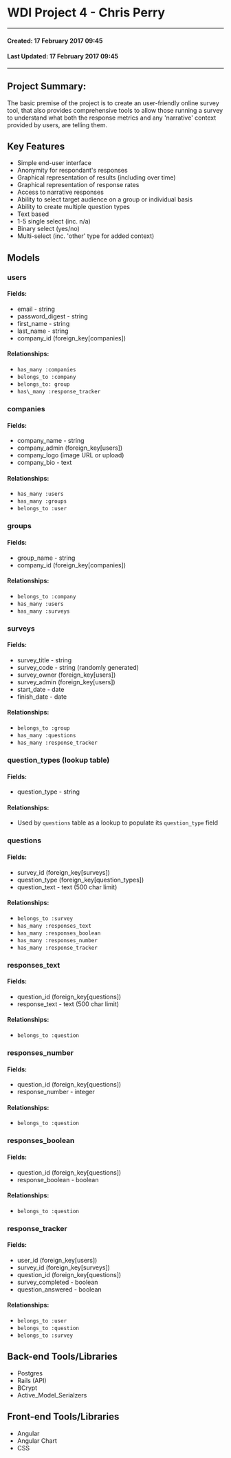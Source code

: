 # WDI Project 4 - Chris Perry
----
#### Created: 17 February 2017 09:45
#### Last Updated: 17 February 2017 09:45
----

## Project Summary:
The basic premise of the project is to create an user-friendly online survey tool, that also provides comprehensive tools to allow those running a survey to understand what both the response metrics and any 'narrative' context provided by users, are telling them.

## Key Features

- Simple end-user interface
- Anonymity for respondant's responses
- Graphical representation of results (including over time)
- Graphical representation of response rates
- Access to narrative responses
- Ability to select target audience on a group or individual basis
- Ability to create multiple question types
 - Text based
 - 1-5 single select (inc. n/a)
 - Binary select (yes/no)
 - Multi-select (inc. 'other' type for added context)

## Models

### users
#### Fields:
- email - string
- password_digest - string
- first_name - string
- last_name - string
- company_id (foreign\_key[companies])

#### Relationships:
- `has_many :companies`
- `belongs_to :company`
- `belongs_to: group`
- `has\_many :response_tracker`

### companies
#### Fields:
- company_name - string
- company_admin (foreign\_key[users])
- company_logo (image URL or upload)
- company_bio - text

#### Relationships:
- `has_many :users`
- `has_many :groups`
- `belongs_to :user`

### groups
#### Fields:
- group_name - string
- company_id (foreign\_key[companies])

#### Relationships:
- `belongs_to :company`
- `has_many :users`
- `has_many :surveys`

### surveys
#### Fields:
- survey\_title - string
- survey_code - string (randomly generated)
- survey\_owner (foreign\_key[users])
- survey\_admin (foreign\_key[users])
- start_date - date
- finish_date - date

#### Relationships:
- `belongs_to :group`
- `has_many :questions`
- `has_many :response_tracker`


### question_types (lookup table)
#### Fields:
- question_type - string

#### Relationships:
- Used by `questions` table as a lookup to populate its `question_type` field

### questions
#### Fields:
- survey_id (foreign\_key[surveys])
- question\_type  (foreign\_key[question_types])
- question\_text - text (500 char limit)

#### Relationships:
- `belongs_to :survey`
- `has_many :responses_text`
- `has_many :responses_boolean`
- `has_many :responses_number`
- `has_many :response_tracker`

### responses_text
#### Fields:
- question_id (foreign\_key[questions])
- response_text - text (500 char limit)

#### Relationships:
- `belongs_to :question`

### responses_number
#### Fields:
- question_id (foreign\_key[questions])
- response_number - integer

#### Relationships:
- `belongs_to :question`

### responses_boolean
#### Fields:
- question_id (foreign\_key[questions])
- response_boolean - boolean

#### Relationships:
- `belongs_to :question`

### response_tracker
#### Fields:
- user_id (foreign\_key[users])
- survey_id (foreign\_key[surveys])
- question_id (foreign\_key[questions])
- survey_completed - boolean
- question_answered - boolean

#### Relationships:
- `belongs_to :user`
- `belongs_to :question`
- `belongs_to :survey`

## Back-end Tools/Libraries
- Postgres
- Rails (API)
- BCrypt
- Active_Model_Serialzers

## Front-end Tools/Libraries
- Angular
- Angular Chart
- CSS


